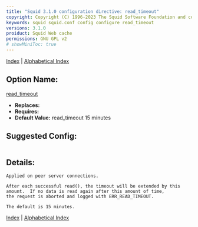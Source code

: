 ```yaml
---
title: "Squid 3.1.0 configuration directive: read_timeout"
copyright: Copyright (C) 1996-2023 The Squid Software Foundation and contributors
keywords: squid squid.conf config configure read_timeout
versions: 3.1.0
proiduct: Squid Web cache
permissions: GNU GPL v2
# showMiniToc: true
---
```

[Index](index#toc_read_timeout) | [Alphabetical Index](index_all#toc_read_timeout)

## Option Name:
[read_timeout](#read_timeout)
 * **Replaces:** 
 * **Requires:** 
 * **Default Value:** read_timeout 15 minutes


## Suggested Config:
```plaintext

```

## Details:

	Applied on peer server connections.

	After each successful read(), the timeout will be extended by this
	amount.  If no data is read again after this amount of time,
	the request is aborted and logged with ERR_READ_TIMEOUT.

	The default is 15 minutes.



[Index](index#toc_read_timeout) | [Alphabetical Index](index_all#toc_read_timeout)

